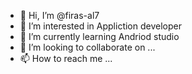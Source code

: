 - 👋 Hi, I’m @firas-al7
- 👀 I’m interested in Appliction developer
- 🌱 I’m currently learning Andriod studio
- 💞️ I’m looking to collaborate on ...
- 📫 How to reach me ...

<!---
firas-al7/firas-al7 is a ✨ special ✨ repository because its `README.md` (this file) appears on your GitHub profile.
You can click the Preview link to take a look at your changes.
--->
